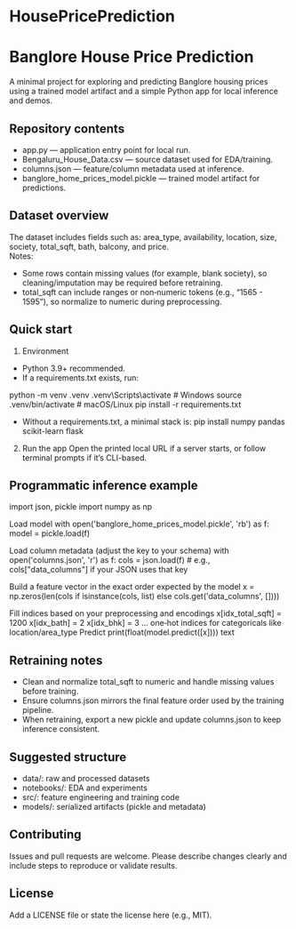 # HousePricePrediction

# Banglore House Price Prediction

A minimal project for exploring and predicting Banglore housing prices using a trained model artifact and a simple Python app for local inference and demos.

## Repository contents

- app.py — application entry point for local run.
- Bengaluru_House_Data.csv — source dataset used for EDA/training.
- columns.json — feature/column metadata used at inference.
- banglore_home_prices_model.pickle — trained model artifact for predictions.

## Dataset overview

The dataset includes fields such as: area_type, availability, location, size, society, total_sqft, bath, balcony, and price.  
Notes:
- Some rows contain missing values (for example, blank society), so cleaning/imputation may be required before retraining.
- total_sqft can include ranges or non‑numeric tokens (e.g., “1565 - 1595”), so normalize to numeric during preprocessing.

## Quick start

1) Environment
- Python 3.9+ recommended.
- If a requirements.txt exists, run:

python -m venv .venv
.venv\Scripts\activate # Windows
source .venv/bin/activate # macOS/Linux
pip install -r requirements.txt

- Without a requirements.txt, a minimal stack is:
pip install numpy pandas scikit-learn flask

2) Run the app
Open the printed local URL if a server starts, or follow terminal prompts if it’s CLI-based.

## Programmatic inference example

import json, pickle
import numpy as np

Load model
with open('banglore_home_prices_model.pickle', 'rb') as f:
model = pickle.load(f)

Load column metadata (adjust the key to your schema)
with open('columns.json', 'r') as f:
cols = json.load(f) # e.g., cols["data_columns"] if your JSON uses that key

Build a feature vector in the exact order expected by the model
x = np.zeros(len(cols if isinstance(cols, list) else cols.get('data_columns', [])))

Fill indices based on your preprocessing and encodings
x[idx_total_sqft] = 1200
x[idx_bath] = 2
x[idx_bhk] = 3
... one‑hot indices for categoricals like location/area_type
Predict
print(float(model.predict([x])))
text

## Retraining notes

- Clean and normalize total_sqft to numeric and handle missing values before training.
- Ensure columns.json mirrors the final feature order used by the training pipeline.
- When retraining, export a new pickle and update columns.json to keep inference consistent.

## Suggested structure

- data/: raw and processed datasets
- notebooks/: EDA and experiments
- src/: feature engineering and training code
- models/: serialized artifacts (pickle and metadata)

## Contributing

Issues and pull requests are welcome. Please describe changes clearly and include steps to reproduce or validate results.

## License

Add a LICENSE file or state the license here (e.g., MIT).
